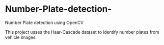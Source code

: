 # Number-Plate-detection-
Number Plate detection using OpenCV


This project usses the Haar-Cascade dataset to identify number plates from vehicle images.
